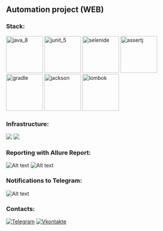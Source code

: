 ## Automation project (WEB)

### Stack:

[<img src="https://github.com/SmileySpb/AutomationProject/blob/main/github/java_8.png" alt="java_8" width="100" height="100"/>](https://www.oracle.com/ru/java/technologies/javase-jre8-downloads.html)
[<img src="https://github.com/SmileySpb/AutomationProject/blob/main/github/junit_5.png" alt="junit_5" width="100" height="100"/>](https://junit.org/junit5/)
[<img src="https://github.com/SmileySpb/AutomationProject/blob/main/github/selenide.png" alt="selenide" width="100" height="100"/>](https://ru.selenide.org/)
[<img src="https://github.com/SmileySpb/AutomationProject/blob/main/github/assertj.png" alt="assertj" width="100" height="100"/>](https://assertj.github.io/doc/)
[<img src="https://github.com/SmileySpb/AutomationProject/blob/main/github/gradle.png" alt="gradle" width="100" height="100"/>](https://gradle.org/)
[<img src="https://github.com/SmileySpb/AutomationProject/blob/main/github/jackson.png" alt="jackson" width="100" height="100"/>](https://github.com/FasterXML/jackson)
[<img src="https://github.com/SmileySpb/AutomationProject/blob/main/github/lombok.png" alt="lombok" width="100" height="100"/>](https://projectlombok.org/)

### Infrastructure:

![](https://img.shields.io/badge/Selenoid-870e30)
![](https://img.shields.io/badge/Jenkins-1f0c8a)

### Reporting with Allure Report:

![Alt text](https://github.com/SmileySpb/AutomationProject/blob/main/github/allure.gif)
![Alt text](https://github.com/SmileySpb/AutomationProject/blob/main/github/allure_2.png)

### Notifications to Telegram:

![Alt text](https://github.com/SmileySpb/AutomationProject/blob/main/github/telegram_notifications_report.png)

### Contacts:

[![Telegram](https://img.shields.io/badge/-Telegram-0b0a1a?style=for-the-badge&logo=telegram&logoColor=27A0D9)](https://t.me/smileyspb)
[![Vkontakte](https://img.shields.io/badge/-Vkontakte-0b0a1a?style=for-the-badge&logo=Vk&logoColor=4F7DB3)](https://vk.com/best.smiley)